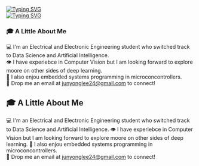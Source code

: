 [![Typing SVG](https://readme-typing-svg.demolab.com?font=Handjet&weight=900&size=50&duration=5000&pause=260&color=000000&center=true&vCenter=true&width=1000&height=50&separator=%3C&lines=Hello+there+I+am+Jun+Yong+;%29)](https://git.io/typing-svg)  
[![Typing SVG](https://readme-typing-svg.demolab.com?font=Handjet&weight=600&size=30&duration=5000&pause=340&color=000000&center=true&vCenter=true&width=990&height=30&lines=From+Nanyang+Technological+University)](https://git.io/typing-svg)  

### 🎓 A Little About Me  
💻 I'm an Electrical and Electronic Engineering student who switched track to Data Science and Artificial Intelligence.  
👁 I have experiebce in Computer Vision but I am looking forward to explore moore on other sides of deep learning.  
🤖 I also enjou embedded systems programming in microconcontrollers.  
📧 Drop me an email at junyonglee24@gmail.com to connect!

## 🎓 A Little About Me
💻 I'm an Electrical and Electronic Engineering student who switched track to Data Science and Artificial Intelligence. 
👁 I have experiebce in Computer Vision but I am looking forward to explore moore on other sides of deep learning.
🤖 I also enjou embedded systems programming in microconcontrollers.  
📧 Drop me an email at junyonglee24@gmail.com to connect!
